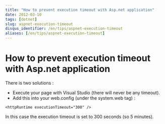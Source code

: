 ```yaml
---
title: "How to prevent execution timeout with Asp.net application"
date: 2012-03-10
tags: [dotnet]
slug: aspnet-execution-timeout
disqus_identifier: /en/tips/aspnet-execution-timeout
aliases: [/en/tips/aspnet-execution-timeout]
---
```

# How to prevent execution timeout with Asp.net application

There is two solutions :

 * Execute your page with Visual Studio (there will never be any timeout).
 * Add this into your web.config (under the system.web tag) :

```
<httpRuntime executionTimeout="300" />
```

In this case the execution timeout is set to 300 seconds (so 5 minutes).

